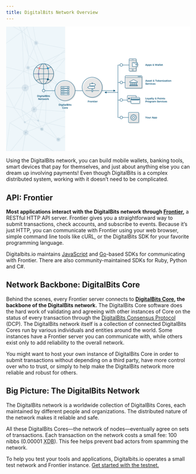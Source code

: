 ```yaml
---
title: DigitalBits Network Overview
---
```

![DigitalBits Ecosystem](assets/Overview-Diagram-v2-2.png)

Using the DigitalBits network, you can build mobile wallets, banking tools, smart devices that pay for themselves, and just about anything else you can dream up involving payments! Even though DigitalBits is a complex distributed system, working with it doesn’t need to be complicated.

## API: Frontier

**Most applications interact with the DigitalBits network through [Frontier](https://developer.digitalbits.io/frontier/reference/),** a RESTful HTTP API server. Frontier gives you a straightforward way to submit transactions, check accounts, and subscribe to events. Because it’s just HTTP, you can communicate with Frontier using your web browser, simple command line tools like cURL, or the DigitalBits SDK for your favorite programming language.

Digitalbits.io maintains [JavaScript](https://github.com/xdbfoundation/xdb-digitalbits-sdk) and [Go](https://github.com/xdbfoundation/go/tree/master/services/frontier)-based SDKs for communicating with Frontier. There are also community-maintained SDKs for Ruby, Python and C#.

## Network Backbone: DigitalBits Core

Behind the scenes, every Frontier server connects to **[DigitalBits Core](https://github.com/xdbfoundation/DigitalBits), the backbone of the DigitalBits network.** The DigitalBits Core software does the hard work of validating and agreeing with other instances of Core on the status of every transaction through the [DigitalBits Consensus Protocol](https://developer.digitalbits.io/guides/concepts/scp.html) (DCP). The DigitalBits network itself is a collection of connected DigitalBits Cores run by various individuals and entities around the world. Some instances have a Frontier server you can communicate with, while others exist only to add reliability to the overall network.

<!-- The easiest way to install DigitalBits Core is by using [**DigitalBitsOrg/quickstart** docker image](https://hub.docker.com/r/DigitalBitsOrg/quickstart/). -->

You might want to host your own instance of DigitalBits Core in order to submit transactions without depending on a third party, have more control over who to trust, or simply to help make the DigitalBits network more reliable and robust for others.

## Big Picture: The DigitalBits Network

The DigitalBits network is a worldwide collection of DigitalBits Cores, each maintained by different people and organizations. The distributed nature of the network makes it reliable and safe.

All these DigitalBits Cores—the network of nodes—eventually agree on sets of transactions. Each transaction on the network costs a small fee: 100 nibbs (0.00001 <abbr title="digitalbits">XDB</abbr>). This fee helps prevent bad actors from spamming the network. 

To help you test your tools and applications, Digitalbits.io operates a small test network and Frontier instance. [Get started with the testnet.](../concepts/test-net.md)
 
